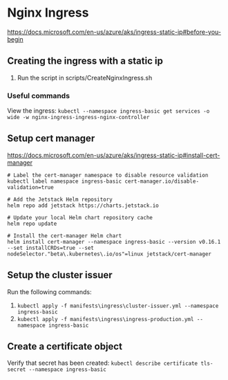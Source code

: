 # Nginx Ingress
https://docs.microsoft.com/en-us/azure/aks/ingress-static-ip#before-you-begin

## Creating the ingress with a static ip
1. Run the script in scripts/CreateNginxIngress.sh

### Useful commands
View the ingress: `kubectl --namespace ingress-basic get services -o wide -w nginx-ingress-ingress-nginx-controller`

## Setup cert manager
https://docs.microsoft.com/en-us/azure/aks/ingress-static-ip#install-cert-manager

```
# Label the cert-manager namespace to disable resource validation
kubectl label namespace ingress-basic cert-manager.io/disable-validation=true

# Add the Jetstack Helm repository
helm repo add jetstack https://charts.jetstack.io

# Update your local Helm chart repository cache
helm repo update

# Install the cert-manager Helm chart
helm install cert-manager --namespace ingress-basic --version v0.16.1 --set installCRDs=true --set nodeSelector."beta\.kubernetes\.io/os"=linux jetstack/cert-manager
```

## Setup the cluster issuer
Run the following commands:
1. `kubectl apply -f manifests\ingress\cluster-issuer.yml --namespace ingress-basic`
2. `kubectl apply -f manifests\ingress\ingress-production.yml --namespace ingress-basic`

## Create a certificate object
Verify that secret has been created: `kubectl describe certificate tls-secret --namespace ingress-basic`




